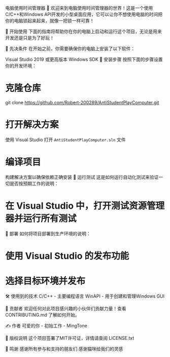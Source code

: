 电脑使用时间管理器 🐾
欢迎来到电脑使用时间管理器的世界！这是一个使用C/C++和Windows API开发的小型桌面应用，它可以让你不想使用电脑的时间把你的电脑锁起来起来，就像一把锁一样可靠！

🎈 开始使用
下面的指南将帮助你在你的电脑上启动和运行这个项目，无论是用来开发还是只是为了好玩！

🧐 先决条件
在开始之前，你需要确保你的电脑上安装了以下软件：

Visual Studio 2019 或更高版本
Windows SDK
🚀 安装步骤
按照下面的步骤设置你的开发环境：


# 克隆仓库
git clone https://github.com/Robert-200289/AntiStudentPlayComputer.git

# 打开解决方案
使用 Visual Studio 打开 `AntiStudentPlayComputer.sln` 文件

# 编译项目
构建解决方案以确保依赖正确安装
🧪 运行测试
这是如何运行自动化测试来验证一切是否按预期工作的说明：


# 在 Visual Studio 中，打开测试资源管理器并运行所有测试
🎁 部署
如何将项目部署到生产环境的说明：


# 使用 Visual Studio 的发布功能
# 选择目标环境并发布
🛠 使用到的技术
C/C++ - 主要编程语言
WinAPI - 用于创建和管理Windows GUI

🌟 贡献者
欢迎任何对此项目感兴趣的小伙伴们贡献力量！查看 CONTRIBUTING.md 了解如何开始。

✍️ 作者
可爱的你 - 初始工作 - MingTone

📄 版权说明
这个项目签署了MIT许可证，详情请查阅 LICENSE.txt

💖 鸣谢
感谢所有参与和支持的朋友们
感谢猫咪给我们的灵感
